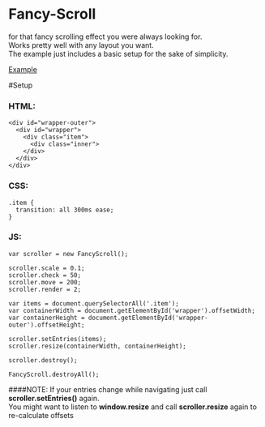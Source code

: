 Fancy-Scroll
==============
for that fancy scrolling effect you were always looking for.<br>
Works pretty well with any layout you want.<br>
The example just includes a basic setup for the sake of simplicity.

<a href="http://lab.fabianirsara.com/fancy-scroll">Example</a>

#Setup
### HTML:

    <div id="wrapper-outer">
      <div id="wrapper">
        <div class="item">
          <div class="inner">
        </div>
      </div>
    </div>

### CSS:

    .item {
      transition: all 300ms ease;
    }

### JS:

    var scroller = new FancyScroll();

    scroller.scale = 0.1;
    scroller.check = 50;
    scroller.move = 200;
    scroller.render = 2;

    var items = document.querySelectorAll('.item');
    var containerWidth = document.getElementById('wrapper').offsetWidth;
    var containerHeight = document.getElementById('wrapper-outer').offsetHeight;

    scroller.setEntries(items);
    scroller.resize(containerWidth, containerHeight);

    scroller.destroy();

    FancyScroll.destroyAll();



####NOTE:
If your entries change while navigating just call <b>scroller.setEntries()</b> again.<br>
You might want to listen to <b>window.resize</b> and call <b>scroller.resize</b> again to re-calculate offsets